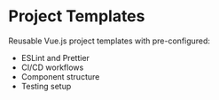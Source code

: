 # Project Templates

Reusable Vue.js project templates with pre-configured:

- ESLint and Prettier
- CI/CD workflows
- Component structure
- Testing setup
